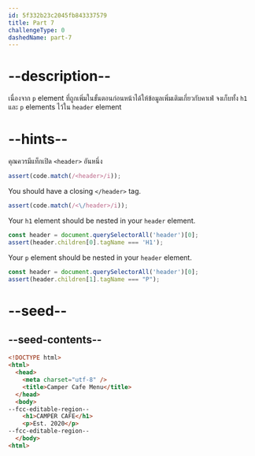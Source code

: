 ```yaml
---
id: 5f332b23c2045fb843337579
title: Part 7
challengeType: 0
dashedName: part-7
---
```


# --description--

เนื่องจาก `p` element ที่ถูกเพิ่มในขั้นตอนก่อนหน้าได้ให้ข้อมูลเพิ่มเติมเกี่ยวกับคาเฟ่ จงเก็บทั้ง `h1` และ `p` elements ไว้ใน `header` element

# --hints--

คุณควรมีแท็กเปิด `<header>` อันหนึ่ง

```js
assert(code.match(/<header>/i));
```

You should have a closing `</header>` tag.

```js
assert(code.match(/<\/header>/i));
```

Your `h1` element should be nested in your `header` element.

```js
const header = document.querySelectorAll('header')[0];
assert(header.children[0].tagName === 'H1');
```

Your `p` element should be nested in your `header` element.

```js
const header = document.querySelectorAll('header')[0];
assert(header.children[1].tagName === "P");
```

# --seed--

## --seed-contents--

```html
<!DOCTYPE html>
<html>
  <head>
    <meta charset="utf-8" />
    <title>Camper Cafe Menu</title>
  </head>
  <body>
--fcc-editable-region--
    <h1>CAMPER CAFE</h1>
    <p>Est. 2020</p>
--fcc-editable-region--
  </body>
<html>
```

